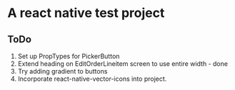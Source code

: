# A react native test project #

## ToDo ##
1. Set up PropTypes for PickerButton
2. Extend heading on EditOrderLineitem screen to use entire width - done
3. Try adding gradient to buttons
4. Incorporate react-native-vector-icons into project.
